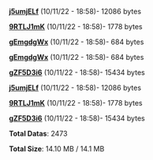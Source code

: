 [**j5umjELf**](/data/j5umjELf.txt) (10/11/22 - 18:58)- 12086 bytes

[**9RTLJ1mK**](/data/9RTLJ1mK.txt) (10/11/22 - 18:58)- 1778 bytes

[**gEmgdgWx**](/data/gEmgdgWx.txt) (10/11/22 - 18:58)- 684 bytes

[**gEmgdgWx**](/data/gEmgdgWx.txt) (10/11/22 - 18:58)- 684 bytes

[**gZF5D3i6**](/data/gZF5D3i6.txt) (10/11/22 - 18:58)- 15434 bytes

[**j5umjELf**](/data/j5umjELf.txt) (10/11/22 - 18:58)- 12086 bytes

[**9RTLJ1mK**](/data/9RTLJ1mK.txt) (10/11/22 - 18:58)- 1778 bytes

[**gZF5D3i6**](/data/gZF5D3i6.txt) (10/11/22 - 18:58)- 15434 bytes

**Total Datas**: 2473

**Total Size**: 14.10 MB / 14.1 MB